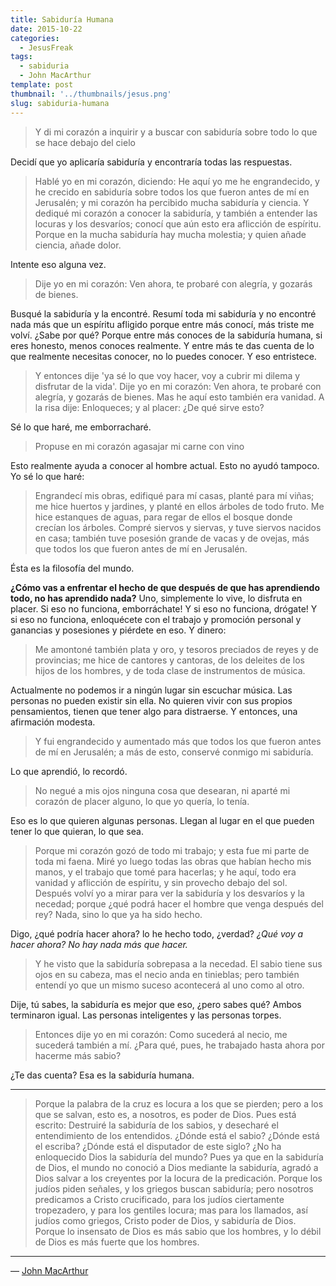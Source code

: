 ```yaml
---
title: Sabiduría Humana
date: 2015-10-22
categories:
  - JesusFreak
tags:
  - sabiduria
  - John MacArthur
template: post
thumbnail: '../thumbnails/jesus.png'
slug: sabiduria-humana
---
```


> Y di mi corazón a inquirir y a buscar con sabiduría sobre todo lo que se hace debajo del cielo

Decidí que yo aplicaría sabiduría y encontraría todas las respuestas.

> Hablé yo en mi corazón, diciendo: He aquí yo me he engrandecido, y he crecido en sabiduría sobre todos los que fueron antes de mí en Jerusalén; y mi corazón ha percibido mucha sabiduría y ciencia. Y dediqué mi corazón a conocer la sabiduría, y también a entender las locuras y los desvaríos; conocí que aún esto era aflicción de espíritu. Porque en la mucha sabiduría hay mucha molestia; y quien añade ciencia, añade dolor.

Intente eso alguna vez.

> Dije yo en mi corazón: Ven ahora, te probaré con alegría, y gozarás de bienes.

Busqué la sabiduría y la encontré. Resumí toda mi sabiduría y no encontré nada más que un espíritu afligido porque entre más conocí, más triste me volví. ¿Sabe por qué? Porque entre más conoces de la sabiduría humana, si eres honesto, menos conoces realmente. Y entre más te das cuenta de lo que realmente necesitas conocer, no lo puedes conocer. Y eso entristece.

> Y entonces dije 'ya sé lo que voy hacer, voy a cubrir mi dilema y disfrutar de la vida'. Dije yo en mi corazón: Ven ahora, te probaré con alegría, y gozarás de bienes. Mas he aquí esto también era vanidad. A la risa dije: Enloqueces; y al placer: ¿De qué sirve esto?

Sé lo que haré, me emborracharé.

> Propuse en mi corazón agasajar mi carne con vino

Esto realmente ayuda a conocer al hombre actual. Esto no ayudó tampoco. Yo sé lo que haré:

> Engrandecí mis obras, edifiqué para mí casas, planté para mí viñas; me hice huertos y jardines, y planté en ellos árboles de todo fruto. Me hice estanques de aguas, para regar de ellos el bosque donde crecían los árboles. Compré siervos y siervas, y tuve siervos nacidos en casa; también tuve posesión grande de vacas y de ovejas, más que todos los que fueron antes de mí en Jerusalén.

Ésta es la filosofía del mundo.

**¿Cómo vas a enfrentar el hecho de que después de que has aprendiendo todo, no has aprendido nada?** Uno, simplemente lo vive, lo disfruta en placer. Si eso no funciona, emborráchate! Y si eso no funciona, drógate! Y si eso no funciona, enloquécete con el trabajo y promoción personal y ganancias y posesiones y piérdete en eso. Y dinero:

> Me amontoné también plata y oro, y tesoros preciados de reyes y de provincias; me hice de cantores y cantoras, de los deleites de los hijos de los hombres, y de toda clase de instrumentos de música.

Actualmente no podemos ir a ningún lugar sin escuchar música. Las personas no pueden existir sin ella. No quieren vivir con sus propios pensamientos, tienen que tener algo para distraerse. Y entonces, una afirmación modesta.

> Y fui engrandecido y aumentado más que todos los que fueron antes de mí en Jerusalén; a más de esto, conservé conmigo mi sabiduría.

Lo que aprendió, lo recordó.

> No negué a mis ojos ninguna cosa que desearan, ni aparté mi corazón de placer alguno, lo que yo quería, lo tenía.

Eso es lo que quieren algunas personas. Llegan al lugar en el que pueden tener lo que quieran, lo que sea.

> Porque mi corazón gozó de todo mi trabajo; y esta fue mi parte de toda mi faena. Miré yo luego todas las obras que habían hecho mis manos, y el trabajo que tomé para hacerlas; y he aquí, todo era vanidad y aflicción de espíritu, y sin provecho debajo del sol. Después volví yo a mirar para ver la sabiduría y los desvaríos y la necedad; porque ¿qué podrá hacer el hombre que venga después del rey? Nada, sino lo que ya ha sido hecho.

Digo, ¿qué podría hacer ahora? lo he hecho todo, ¿verdad? _¿Qué voy a hacer ahora? No hay nada más que hacer._

> Y he visto que la sabiduría sobrepasa a la necedad. El sabio tiene sus ojos en su cabeza, mas el necio anda en tinieblas; pero también entendí yo que un mismo suceso acontecerá al uno como al otro.

Dije, tú sabes, la sabiduría es mejor que eso, ¿pero sabes qué? Ambos terminaron igual. Las personas inteligentes y las personas torpes.

> Entonces dije yo en mi corazón: Como sucederá al necio, me sucederá también a mí. ¿Para qué, pues, he trabajado hasta ahora por hacerme más sabio?

¿Te das cuenta? Esa es la sabiduría humana.

---

> Porque la palabra de la cruz es locura a los que se pierden; pero a los que se salvan, esto es, a nosotros, es poder de Dios. Pues está escrito: Destruiré la sabiduría de los sabios, y desecharé el entendimiento de los entendidos.
> ¿Dónde está el sabio? ¿Dónde está el escriba? ¿Dónde está el disputador de este siglo? ¿No ha enloquecido Dios la sabiduría del mundo?
> Pues ya que en la sabiduría de Dios, el mundo no conoció a Dios mediante la sabiduría, agradó a Dios salvar a los creyentes por la locura de la predicación. Porque los judíos piden señales, y los griegos buscan sabiduría; pero nosotros predicamos a Cristo crucificado, para los judíos ciertamente tropezadero, y para los gentiles locura; mas para los llamados, así judíos como griegos, Cristo poder de Dios, y sabiduría de Dios.
> Porque lo insensato de Dios es más sabio que los hombres, y lo débil de Dios es más fuerte que los hombres.

---

— [John MacArthur](http://goo.gl/Pr9wpm)
